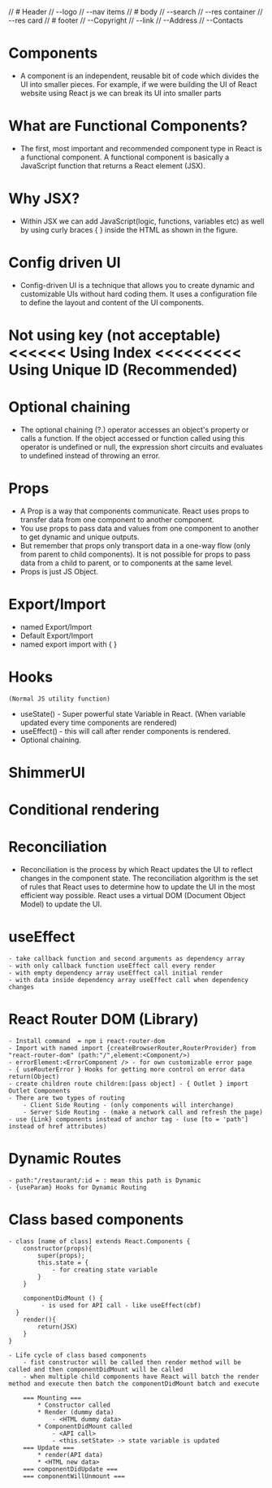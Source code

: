 // # Header
// --logo
// --nav items
// # body
// --search
// --res container
// --res card
// # footer
// --Copyright
// --link
// --Address
// --Contacts

# Components

- A component is an independent, reusable bit of code which divides the UI into smaller pieces. For example, if we were building the UI of React website using React js we can break its UI into smaller parts

# What are Functional Components?

- The first, most important and recommended component type in React is a functional component. A functional component is basically a JavaScript function that returns a React element (JSX).

# Why JSX?

- Within JSX we can add JavaScript(logic, functions, variables etc) as well by using curly braces { } inside the HTML as shown in the figure.

# Config driven UI

- Config-driven UI is a technique that allows you to create dynamic and customizable UIs without hard coding them. It uses a configuration file to define the layout and content of the UI components.

# Not using key (not acceptable) <<<<<< Using Index <<<<<<<<< Using Unique ID (Recommended)

# Optional chaining

- The optional chaining (?.) operator accesses an object's property or calls a function. If the object accessed or function called using this operator is undefined or null, the expression short circuits and evaluates to undefined instead of throwing an error.

# Props

- A Prop is a way that components communicate. React uses props to transfer data from one component to another component.
- You use props to pass data and values from one component to another to get dynamic and unique outputs.
- But remember that props only transport data in a one-way flow (only from parent to child components). It is not possible for props to pass data from a child to parent, or to components at the same level.
- Props is just JS Object.

# Export/Import

- named Export/Import
- Default Export/Import
- named export import with { }

# Hooks

    (Normal JS utility function)

- useState() - Super powerful state Variable in React. (When variable updated every time components are rendered)
- useEffect() - this will call after render components is rendered.
- Optional chaining.

# ShimmerUI

# Conditional rendering

# Reconciliation

- Reconciliation is the process by which React updates the UI to reflect changes in the component state. The reconciliation algorithm is the set of rules that React uses to determine how to update the UI in the most efficient way possible. React uses a virtual DOM (Document Object Model) to update the UI.

# useEffect

    - take callback function and second arguments as dependency array
    - with only callback function useEffect call every render
    - with empty dependency array useEffect call initial render
    - with data inside dependency array useEffect call when dependency changes

# React Router DOM (Library)

    - Install command  = npm i react-router-dom
    - Import with named import {createBrowserRouter,RouterProvider} from "react-router-dom" (path:"/",element:<Component/>)
    - errorElement:<ErrorComponent /> - for own customizable error page
    - { useRouterError } Hooks for getting more control on error data return(Object)
    - create children route children:[pass object] - { Outlet } import Outlet Components
    - There are two types of routing
        - Client Side Routing - (only components will interchange)
        - Server Side Routing - (make a network call and refresh the page)
    - use {Link} components instead of anchor tag - (use [to = 'path'] instead of href attributes)

# Dynamic Routes

    - path:"/restaurant/:id = : mean this path is Dynamic
    - {useParam} Hooks for Dynamic Routing

# Class based components

    - class [name of class] extends React.Components {
        constructor(props){
            super(props);
            this.state = {
                - for creating state variable
            }
        }

        componentDidMount () {
             - is used for API call - like useEffect(cbf)
      }
        render(){
            return(JSX)
        }
    }

    - Life cycle of class based components
        - fist constructor will be called then render method will be called and then componentDidMount will be called
        - when multiple child components have React will batch the render method and execute then batch the componentDidMount batch and execute

        === Mounting ===
            * Constructor called
            * Render (dummy data)
                - <HTML dummy data>
            * ComponentDidMount called
                - <API call>
                - <this.setState> -> state variable is updated
        === Update ===
            * render(API data)
            * <HTML new data>
        === componentDidUpdate ===
        === componentWillUnmount ===
